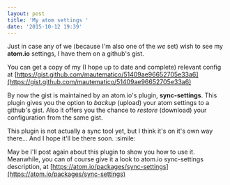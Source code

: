 ```yaml
---
layout: post
title: 'My atom settings '
date: '2015-10-12 19:39'
---
```


Just in case any of we (because I'm also one of the _we_ set) wish to see my **atom.io** settings, I have them on a github's gist.

You can get a copy of my (I hope up to date and complete) relevant config at [https://gist.github.com/mautematico/51409ae96652705e33a6](https://gist.github.com/mautematico/51409ae96652705e33a6)

By now the gist is maintained by an atom.io's plugin, **sync-settings**. This plugin gives you the option to _backup_ (upload) your atom settings to a github's gist. Also it offers you the chance to _restore_ (download) your configuration from the same gist.

This plugin is not actually a sync tool yet, but I think it's on it's own way there... And I hope it'll be there soon. :simile:

May be I'll post again about this plugin to show you how to use it. Meanwhile, you can of course give it a look to atom.io sync-settings description, at [https://atom.io/packages/sync-settings](https://atom.io/packages/sync-settings)
